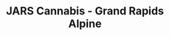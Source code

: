 ---
title: "JARS Cannabis - Grand Rapids Alpine"
url: /grand-rapids/jars-cannabis-grand-rapids-alpine/
shop: cannabis
---